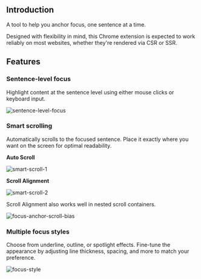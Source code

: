 ## Introduction

A tool to help you anchor focus, one sentence at a time.

Designed with flexibility in mind, this Chrome extension is expected to work reliably on most websites, whether they're rendered via CSR or SSR.

## Features

### Sentence-level focus

Highlight content at the sentence level using either mouse clicks or keyboard input.

![sentence-level-focus](https://github.com/user-attachments/assets/6e6b272f-e04a-411f-9968-49c248fd62a9)

### Smart scrolling

Automatically scrolls to the focused sentence. Place it exactly where you want on the screen for optimal readability.

**Auto Scroll**

![smart-scroll-1](https://github.com/user-attachments/assets/4c101470-a1f1-434c-a431-b4af570b0904)

**Scroll Alignment**

![smart-scroll-2](https://github.com/user-attachments/assets/4fd31fe9-debb-4b39-8f8d-4bcd3ae3c6fc)

Scroll Alignment also works well in nested scroll containers.

![focus-anchor-scroll-bias](https://github.com/user-attachments/assets/fb2fd726-2989-4d84-8b64-7aecfe8514ba)

### Multiple focus styles

Choose from underline, outline, or spotlight effects. Fine-tune the appearance by adjusting line thickness, spacing, and more to match your preference.

![focus-style](https://github.com/user-attachments/assets/eb4aed19-f4c4-4d14-9c05-68d452ebc911)
